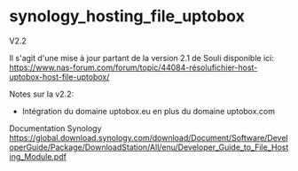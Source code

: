 # synology_hosting_file_uptobox

V2.2

Il s'agit d'une mise à jour partant de la version 2.1 de Souli disponible ici:
https://www.nas-forum.com/forum/topic/44084-résolufichier-host-uptobox-host-file-uptobox/

Notes sur la v2.2:
- Intégration du domaine uptobox.eu en plus du domaine uptobox.com

Documentation Synology
https://global.download.synology.com/download/Document/Software/DeveloperGuide/Package/DownloadStation/All/enu/Developer_Guide_to_File_Hosting_Module.pdf

